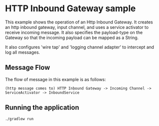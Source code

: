 HTTP Inbound Gateway sample
==========================

This example shows the operation of an Http Inbound Gateway. It creates an http inbound gateway, input channel, and uses a service activator to receive incoming message. It also specifies the payload-type on the Gateway so that the incoming payload can be mapped as a String.

It also configures 'wire tap' and 'logging channel adapter' to intercept and log all messages.

## Message Flow

The flow of message in this example is as follows:

    (http message comes to) HTTP Inbound Gateway -> Incoming Channel -> ServiceActivator -> InboundService
    
## Running the application

    ./gradlew run